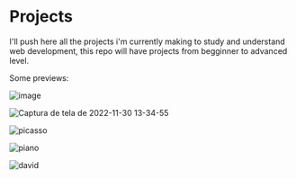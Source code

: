 # Projects

I'll push here all the projects i'm currently making to study and understand web development, this repo will have projects from begginner to advanced level.

Some previews:

![image](https://user-images.githubusercontent.com/110572346/206013312-3f0bffe0-976c-4b30-a9d0-1b02b3492366.png)

![Captura de tela de 2022-11-30 13-34-55](https://user-images.githubusercontent.com/110572346/204855478-927505a0-95f6-4737-9e24-6fc3157a4278.png)

![picasso](https://user-images.githubusercontent.com/110572346/202718250-059d60d8-1f12-4135-b09b-88709bd8d812.png)

![piano](https://user-images.githubusercontent.com/110572346/202718678-35212a83-b574-4350-9db4-3fab961b3b99.png)

![david](https://user-images.githubusercontent.com/110572346/202721466-3e80cb40-8623-4d1c-8776-6d4da22750dd.png)



